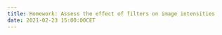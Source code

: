```yaml
---
title: Homework: Assess the effect of filters on image intensities
date: 2021-02-23 15:00:00CET
---
```

